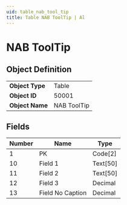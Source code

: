 ```yaml
---
uid: table_nab_tool_tip
title: Table NAB ToolTip | Al
---
```

# NAB ToolTip

## Object Definition

<table>
<tr><td><b>Object Type</b></td><td>Table</td></tr>
<tr><td><b>Object ID</b></td><td>50001</td></tr>
<tr><td><b>Object Name</b></td><td>NAB ToolTip</td></tr>
</table>

## Fields

| Number | Name | Type |
| ---- | ------- | ----------- |
| 1 | PK | Code[2] |
| 10 | Field 1 | Text[50] |
| 11 | Field 2 | Text[50] |
| 12 | Field 3 | Decimal |
| 13 | Field No Caption | Decimal |
